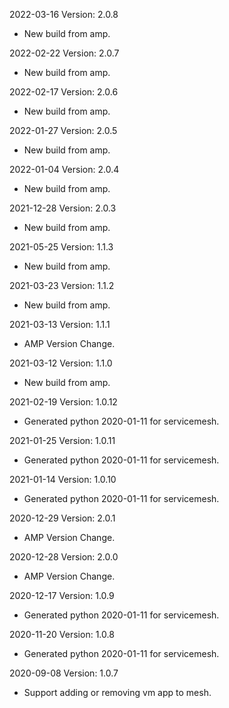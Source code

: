 2022-03-16 Version: 2.0.8
- New build from amp.


2022-02-22 Version: 2.0.7
- New build from amp.


2022-02-17 Version: 2.0.6
- New build from amp.


2022-01-27 Version: 2.0.5
- New build from amp.


2022-01-04 Version: 2.0.4
- New build from amp.


2021-12-28 Version: 2.0.3
- New build from amp.


2021-05-25 Version: 1.1.3
- New build from amp.


2021-03-23 Version: 1.1.2
- New build from amp.


2021-03-13 Version: 1.1.1
- AMP Version Change.

2021-03-12 Version: 1.1.0
- New build from amp.


2021-02-19 Version: 1.0.12
- Generated python 2020-01-11 for servicemesh.

2021-01-25 Version: 1.0.11
- Generated python 2020-01-11 for servicemesh.

2021-01-14 Version: 1.0.10
- Generated python 2020-01-11 for servicemesh.

2020-12-29 Version: 2.0.1
- AMP Version Change.

2020-12-28 Version: 2.0.0
- AMP Version Change.

2020-12-17 Version: 1.0.9
- Generated python 2020-01-11 for servicemesh.

2020-11-20 Version: 1.0.8
- Generated python 2020-01-11 for servicemesh.

2020-09-08 Version: 1.0.7
- Support adding or removing vm app to mesh.

